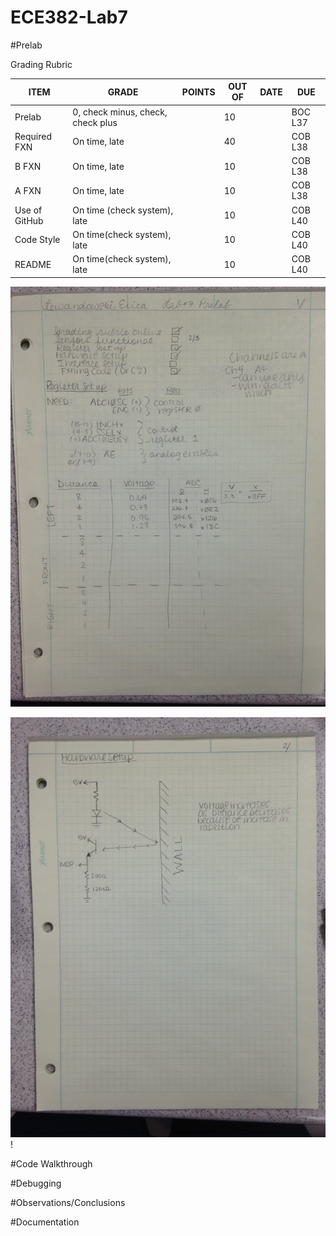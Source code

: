 ECE382-Lab7
===========
#Prelab

Grading Rubric

| ITEM | GRADE | POINTS | OUT OF | DATE | DUE |
|------|-------|--------|--------|------|-----|
| Prelab | 0, check minus, check, check plus |  | 10 | | BOC L37|
| Required FXN | On time, late |  | 40 |  | COB L38 |
| B FXN | On time, late |  | 10 |  | COB L38 |
| A FXN | On time, late |  | 10 |  | COB L38 |
| Use of GitHub | On time (check system), late |  | 10 |  | COB L40 |
| Code Style | On time(check system), late |  | 10 |  | COB L40 |
| README | On time(check system), late |  | 10 |  | COB L40 |

![](IMG_4493.JPG)

![](IMG_4494.JPG)!

#Code Walkthrough

#Debugging

#Observations/Conclusions 

#Documentation 
